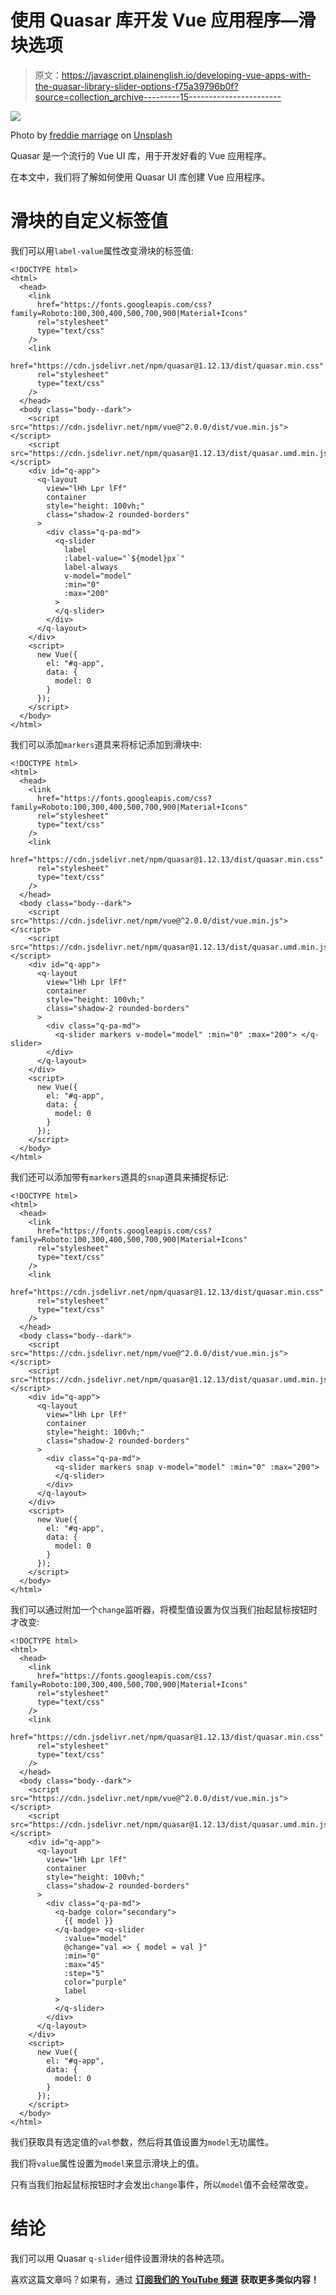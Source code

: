 # 使用 Quasar 库开发 Vue 应用程序—滑块选项

> 原文：<https://javascript.plainenglish.io/developing-vue-apps-with-the-quasar-library-slider-options-f75a39796b0f?source=collection_archive---------15----------------------->

![](img/48a87ec9876289f6f4d0f2d962a8dc22.png)

Photo by [freddie marriage](https://unsplash.com/@fredmarriage?utm_source=medium&utm_medium=referral) on [Unsplash](https://unsplash.com?utm_source=medium&utm_medium=referral)

Quasar 是一个流行的 Vue UI 库，用于开发好看的 Vue 应用程序。

在本文中，我们将了解如何使用 Quasar UI 库创建 Vue 应用程序。

# 滑块的自定义标签值

我们可以用`label-value`属性改变滑块的标签值:

```
<!DOCTYPE html>
<html>
  <head>
    <link
      href="https://fonts.googleapis.com/css?family=Roboto:100,300,400,500,700,900|Material+Icons"
      rel="stylesheet"
      type="text/css"
    />
    <link
      href="https://cdn.jsdelivr.net/npm/quasar@1.12.13/dist/quasar.min.css"
      rel="stylesheet"
      type="text/css"
    />
  </head>
  <body class="body--dark">
    <script src="https://cdn.jsdelivr.net/npm/vue@^2.0.0/dist/vue.min.js"></script>
    <script src="https://cdn.jsdelivr.net/npm/quasar@1.12.13/dist/quasar.umd.min.js"></script>
    <div id="q-app">
      <q-layout
        view="lHh Lpr lFf"
        container
        style="height: 100vh;"
        class="shadow-2 rounded-borders"
      >
        <div class="q-pa-md">
          <q-slider
            label
            :label-value="`${model}px`"
            label-always
            v-model="model"
            :min="0"
            :max="200"
          >
          </q-slider>
        </div>
      </q-layout>
    </div>
    <script>
      new Vue({
        el: "#q-app",
        data: {
          model: 0
        }
      });
    </script>
  </body>
</html>
```

我们可以添加`markers`道具来将标记添加到滑块中:

```
<!DOCTYPE html>
<html>
  <head>
    <link
      href="https://fonts.googleapis.com/css?family=Roboto:100,300,400,500,700,900|Material+Icons"
      rel="stylesheet"
      type="text/css"
    />
    <link
      href="https://cdn.jsdelivr.net/npm/quasar@1.12.13/dist/quasar.min.css"
      rel="stylesheet"
      type="text/css"
    />
  </head>
  <body class="body--dark">
    <script src="https://cdn.jsdelivr.net/npm/vue@^2.0.0/dist/vue.min.js"></script>
    <script src="https://cdn.jsdelivr.net/npm/quasar@1.12.13/dist/quasar.umd.min.js"></script>
    <div id="q-app">
      <q-layout
        view="lHh Lpr lFf"
        container
        style="height: 100vh;"
        class="shadow-2 rounded-borders"
      >
        <div class="q-pa-md">
          <q-slider markers v-model="model" :min="0" :max="200"> </q-slider>
        </div>
      </q-layout>
    </div>
    <script>
      new Vue({
        el: "#q-app",
        data: {
          model: 0
        }
      });
    </script>
  </body>
</html>
```

我们还可以添加带有`markers`道具的`snap`道具来捕捉标记:

```
<!DOCTYPE html>
<html>
  <head>
    <link
      href="https://fonts.googleapis.com/css?family=Roboto:100,300,400,500,700,900|Material+Icons"
      rel="stylesheet"
      type="text/css"
    />
    <link
      href="https://cdn.jsdelivr.net/npm/quasar@1.12.13/dist/quasar.min.css"
      rel="stylesheet"
      type="text/css"
    />
  </head>
  <body class="body--dark">
    <script src="https://cdn.jsdelivr.net/npm/vue@^2.0.0/dist/vue.min.js"></script>
    <script src="https://cdn.jsdelivr.net/npm/quasar@1.12.13/dist/quasar.umd.min.js"></script>
    <div id="q-app">
      <q-layout
        view="lHh Lpr lFf"
        container
        style="height: 100vh;"
        class="shadow-2 rounded-borders"
      >
        <div class="q-pa-md">
          <q-slider markers snap v-model="model" :min="0" :max="200">
          </q-slider>
        </div>
      </q-layout>
    </div>
    <script>
      new Vue({
        el: "#q-app",
        data: {
          model: 0
        }
      });
    </script>
  </body>
</html>
```

我们可以通过附加一个`change`监听器，将模型值设置为仅当我们抬起鼠标按钮时才改变:

```
<!DOCTYPE html>
<html>
  <head>
    <link
      href="https://fonts.googleapis.com/css?family=Roboto:100,300,400,500,700,900|Material+Icons"
      rel="stylesheet"
      type="text/css"
    />
    <link
      href="https://cdn.jsdelivr.net/npm/quasar@1.12.13/dist/quasar.min.css"
      rel="stylesheet"
      type="text/css"
    />
  </head>
  <body class="body--dark">
    <script src="https://cdn.jsdelivr.net/npm/vue@^2.0.0/dist/vue.min.js"></script>
    <script src="https://cdn.jsdelivr.net/npm/quasar@1.12.13/dist/quasar.umd.min.js"></script>
    <div id="q-app">
      <q-layout
        view="lHh Lpr lFf"
        container
        style="height: 100vh;"
        class="shadow-2 rounded-borders"
      >
        <div class="q-pa-md">
          <q-badge color="secondary">
            {{ model }}
          </q-badge> <q-slider
            :value="model"
            @change="val => { model = val }"
            :min="0"
            :max="45"
            :step="5"
            color="purple"
            label
          >
          </q-slider>
        </div>
      </q-layout>
    </div>
    <script>
      new Vue({
        el: "#q-app",
        data: {
          model: 0
        }
      });
    </script>
  </body>
</html>
```

我们获取具有选定值的`val`参数，然后将其值设置为`model`无功属性。

我们将`value`属性设置为`model`来显示滑块上的值。

只有当我们抬起鼠标按钮时才会发出`change`事件，所以`model`值不会经常改变。

# 结论

我们可以用 Quasar `q-slider`组件设置滑块的各种选项。

喜欢这篇文章吗？如果有，通过 [**订阅我们的 YouTube 频道**](https://www.youtube.com/channel/UCtipWUghju290NWcn8jhyAw?sub_confirmation=true) **获取更多类似内容！**